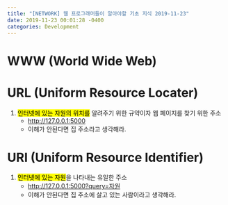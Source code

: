 ```yaml
---
title: "[NETWORK] 웹 프로그래머들이 알아야할 기초 지식 2019-11-23"
date: 2019-11-23 00:01:28 -0400
categories: Development
---
```


# WWW (World Wide Web)

# URL (Uniform Resource Locater)
1. <mark>인터넷에 있는 자원의 위치를</mark> 알려주기 위한 규약이자 웹 페이지를 찾기 위한 주소
    - http://127.0.0.1:5000
    - 이해가 안된다면 집 주소라고 생각해라.

# URI (Uniform Resource Identifier)
1. <mark>인터넷에 있는 자원</mark>을 나타내는 유일한 주소
    - http://127.0.0.1:5000?query=자원
    - 이해가 안된다면 집 주소에 살고 있는 사람이라고 생각해라.


